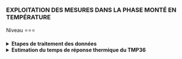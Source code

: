 ### EXPLOITATION DES MESURES DANS LA PHASE MONTÉ EN TEMPÉRATURE

Niveau ⭐⭐⭐

<details>
     <summary><b>Etapes de traitement des données</b></summary><br>

><details>
>     <summary><b>1 Chargement du fichier dans Excel</b></summary><br>
>
> Ouvrir $Excel$ et charger le fichier $mesure\\_ rise.txt$.<br>
> Il faut pré-formater ce fichier sur les 3 aspects suivants :<br>
>
>   - Les champs du fichier sont délimités par le caractère point-virgule $;$.
>   - Le fichier contient une en-tête $Dij0; Dij1; time$.
>   - Pour la colonnes $time$, sélectionner le ***point*** en tant que **séparateur décimal**.
>
></details>
>
><details>
>     <summary><b>2 Normaliser la colonne Dij0</b></summary><br>
>
>><details>
>><summary><b>Pré traitement</b></summary><br>
>>
>>-  ( 1a ) Insérer sept lignes, en haut de feuille, pour laisser de la place pour les calculs qui suivent.
>>-  ( 1b ) Insérer une colonne $[A]$ pour laisser de la place pour les calculs qui suivent.
>>-  ( 2 ) Nommer la colonne $[E]$ par le label $Gap$. Les cellules contiendrons $Gap(t_{I}) = Dij1(t_{I}) - Dij0(t_{I})$
>>-  ( 3 ) Calculer les valeurs : Cellule $[B4] = MAX(Dij0)$ et Cellule $[B5] = MIN(Dij0)$ avec $t_{I} \in [0,0001; t_{15s}]$.
>>-  ( 4 ) En colonne $[G]$ et suivantes, calculer les distributions des valeurs de $Dij0$ comprisent entre $[MIN(Dij0),MAX(Dij0]$<br><br>
>>- Les formules sont résumées ci-dessous : <br>
>>
>>![](https://github.com/Dmtmgrls/RPi_spi_mcp3002/blob/main/Documents/PICTURES/Excel_warm_up_step_2_a.png)<br><br>
>>
>>- Le résultat de ces formules est le suivant :<br>
>>
>>![](https://github.com/Dmtmgrls/RPi_spi_mcp3002/blob/main/Documents/PICTURES/Excel_warm_up_step_2_b.png)<br><br>
>>  
>>   -    Les valeurs de $Dij0$ sont comprises entre 221 et 226 bits.<br>
>>   -    Les valeurs 224 et 223 sont les plus fréquentes, et rentre dans la catégorie $\pm 1 bit$.<br>
>>   -    Les autres valeurs sont **_incertaines_** puisqu'en théorie $Dij0$ est **_constante_**.<br> 
>>- Il faut maintenant répondre à la question : Quelle est la valeur $DIJ0$<br>
>>   -  telque $Dij0(t_{I}) = DIJ0$ $\forall$ $t_{I} \in [0,0001; t_{15s}]$ ?<br><br>
>></details>
>><details>
>>    <summary><b>Consolidation et courbe</b></summary><br>
>>
>>- ( 1 ) Nommer $Gap\\_glis$ la colonne $[F]$ qui calculera la moyenne glissante de $Gap$
>>- ( 2 ) Insérer la courbe suivante : <br>
>>    - Abcisses : $time$
>>    - Ordonnées : $Gap$ (en bleu), $Gap\\_glis$ en rouge.<br><br>
>>
>>![](https://github.com/Dmtmgrls/RPi_spi_mcp3002/blob/main/Documents/PICTURES/Excel_warm_up_step_2_c.png)<br><br>
>>
>>- On constates :
>>   - Les points de mesures correspondants au $Gap$ sont très dispérsées. Cela tient aux faits que :<br>
>>
>>       - (1) $Gap = (Dij1 \pm1 bit) - ( Dij0 \pm1 bit ) \implies$ $Gap \pm2bits$.<br>
>>
>>       - (2) $Dij0$ est théoriquement **_constant_**, or certaines de ses valeurs varient de façon aberrantes.<br>
>>         Elles passent, par exemple de 222 à 226, puis reviennent à 224 en l'espace de 20 ms.<br><br>
>>
>>   - La courbe correspondant au $Gap\\_glis$ montre l'effet de la moyenne glissante qui lisse ces dispersions
>>     sans pour autant masquer la forme en escalier de la courbe associée à $Gap$.
>>
>>- Après avoir testé les valeurs de  $Dij0 \in [221, 226]$ les résultats sont les suivants :
>>   - $\forall$ $Dij0 \in [221, 222]$ alors $Gap > 0$
>>   - $\exists$ $Dij0 \in [224, 225, 226]$ tel que $Gap < 0$ 
>>   - $SI Dij0 = 223$ Alors $Gap \ge 0$ C'est la valeur la plus adaptée.
>></details>
>><details>
>>    <summary><b>Les choix.</b></summary>
>>
>>- Suite aux tests précédents, les valeurs retenues sont  :<br>
>>
>>    -   $Dij0(t_{I}) = 223$  $\forall$  $t_{I} \in [0,0001, t_{15s}]$.<br><br>
>>    -   Pour éliminer les mesures au tous début et ne garder qu'une seule valeur $Gap = 0$ on pratique un
>>        décalage temporel $t_{offset} = 0,28064$ tel que $time_{d} = t_{I}$ -  $t_{offset}$<br><br> 
>>    -   Supression des mesures $Dij0(t_{I})$  $\forall$ $t_{I} \in [0,00001; 0,28064[$<br><br>
>>    -   La moyenne glissante à pour formule :
>> $$Gap\\\_glis(t_{I}) = \sum_{i=I}^{I+8} Gap(t_{i})$$<br>
>>
>>![](https://github.com/Dmtmgrls/RPi_spi_mcp3002/blob/main/Documents/PICTURES/Excel_warm_up_step_2_d.png)<br><br>
>>
>></details>
>><details>
>>    <summary><b>Finalisation.</b></summary>
>>
>>- Insérer une colonne entre les colonnes **[D]** et  **[E]**, puis affecter le nom $time_{d}$ à la colonne **[E]**  <br>
>>  Calculer le décalage temporel : $time_{d} = time$ -  $t\\_offset$ <br>
>>
>>- Insérer la nouvelle courbe correspondant : <br>
>>    - Abcisses : $time_{d}$
>>    - Ordonnées : $Gap$, $Gap\\_glis$.<br><br> 
>>
>>![](https://github.com/Dmtmgrls/RPi_spi_mcp3002/blob/main/Documents/PICTURES/Excel_warm_up_step_2_e.png)<br><br>
>>
>></details>
></details>
>
><details>
>    <summary><b>3 Mise en oeuvre du model</b></summary><br>
>
>><details>
>>    <summary><b>Ajout de la formule mathématique du model.</b></summary><br>
>>
>>
>>![](https://github.com/Dmtmgrls/RPi_spi_mcp3002/blob/main/Documents/PICTURES/Excel_warm_up_step_2_g.png)<br><br>
>>
>>- Ecrire respectivement dans les cellules ***H3, H4, H5*** les labels  $\tau$, $\epsilon$ , $Gap\\\_glis\\\_Max$ <br>
>>- Nommer respectivement les cellules ***I3, I4, I5*** par __"Tau", "Epsilon" , "Gap_glis_Max"__ <br>
>>
>>- Donner à la cellule ***H8*** le titre _"model"_.
>>- Les cellules $H_{k}$ continnent la formule  $=Gap\\\_glis\\\_Max * (1 - EXP(- E_{k} / (Tau)))$<br>
>>
>>
>></details>
>>
>><details>
>>    <summary><b>Ajout des calculs des moindres carrés</b></summary><br>
>>
>>![](https://github.com/Dmtmgrls/RPi_spi_mcp3002/blob/main/Documents/PICTURES/Excel_warm_up_step_2_g.png)<br><br>
>>
>> Le principe est de minimiser la ***sommes des carrés des écart*** entre le _model_ et _la moyenne glissante_.<br>
>> C'est à dire minimiser l'erreur en faisant varier la valeur de $\tau$ :
>>
>> $$erreur_{minimale} = \sum_{d=0}^{N} (model(time_{d}, \tau_{optimale})) - Gap\\\_glis(time_{d}))^{2}$$
>>
>> Pour simplifier la recherche manuelle de la valeur optimale de $\tau$ nous calculons l'effet de la variation de $\tau$ d'une valeur de $\pm\epsilon$:
>>- $K_{d} = model(time_{d}, \tau -\epsilon)) - Gap\\\_glis(time_{d})$
>>- $L_{d} = model(time_{d}, \tau )) - Gap\\\_glis(time_{d})$
>>- $M_{d} = model(time_{d}, \tau +\epsilon)) - Gap\\\_glis(time_{d})$
>><br>
>> Les formules à placer dans les celleules seront donc :
>>
>>- Pour $i \in [9, N]$<br>
>>
>>    -   Cellule **[Ki]** contient la formules Excel : $=(Gi-Gap\\_glis\\_Max*(1-exp(-Ei/(Tau-Epsilon))))^2$
>>    -   Cellule **[Li]** contient la formules Excel : $=(Gi-Hi)^2$
>>    -   Cellule **[Mi]** contient la formules Excel : $=(Gi-Gap\\_glis\\_Max*(1-exp(-Ei/(Tau+Epsilon))))^2$
>>
>>- Pour les cellules **[K6], [L6], [M6]**, on calcul la somme des carrés.<br>
>>
>>    -   Cellule **[K6]** contient la formules Excel : $=SOMME(K9:K_{N})$
>>    -   Cellule **[L6]** contient la formules Excel : $=SOMME(L9:L_{N})$
>>    -   Cellule **[M6]** contient la formules Excel : $=SOMME(M9:M_{N})$
>>
>></details>
></details>
>
</details>
<details>
    <summary><b>Estimation du temps de réponse thermique du TMP36</b></summary><br>

><details>
>    <summary><b>Méthode d'estimation</b></summary><br>
>
>- Estimation initiale :
>    - Le temps de mesure est de 15 secondes, prenons arbitrairement $\tau = 10 \pm5 secondes$<br><br>
>![](https://github.com/Dmtmgrls/RPi_spi_mcp3002/blob/main/Documents/PICTURES/Excel_warm_up_step_4_h1.png)<br>
>
>- Estimation suivante : 
>    - Le résultat précédent nous indique que $\tau_{optimal}$ est entre **0 et 5 s**. Prenons arbitrairement $\tau = 2 \pm1 s$<br><br>
>![](https://github.com/Dmtmgrls/RPi_spi_mcp3002/blob/main/Documents/PICTURES/Excel_warm_up_step_4_h2.png)<br>
>
>- Estimation suivante : 
>    -  Le résultat précédent nous indique que $\tau_{optimal}$ est entre **3 et 5 s**. Prenons arbitrairement $\tau = 4 \pm0.5 s$<br><br>
>![](https://github.com/Dmtmgrls/RPi_spi_mcp3002/blob/main/Documents/PICTURES/Excel_warm_up_step_4_h3.png)<br>
>
>- Estimation suivante :
>    -  Le résultat précédent nous indique que $\tau_{optimal}$ est entre **3.5 et 4 s**. Prenons arbitrairements $\tau = 3.8 \pm0.1 s$<br>
>       Et ainsi de suite jusqu'à ce que l'on estime que la précision est suffisante.<br><br>
>       
>- Ainsi, on trouve que $\tau_{optimal}$ s'approche de la valeur $3,6809$ soit plus raisonablement $3.7 \pm 0.01$<br><br>
>
>![](https://github.com/Dmtmgrls/RPi_spi_mcp3002/blob/main/Documents/PICTURES/Excel_warm_up_step_4_h4.png)<br>
>      
></details>
>
><details>
>    <summary><b>Résultat graphique</b></summary><br>
>
>-  En bleu la courbe de $Gap(t_{d})$ correspondant aux mesures de la digitalisation.<br><br>
>-  En rouge la courbe de la moyenne glissante des mesures qui permet de lisser les abérrations de mesures.<br><br>
>-  En vert la courbe de modélisation d'équation $Gap_{model}(t_{d}) = Gap\\\_glis\\\_Max*(1-\exp(-\frac{t_{d}}{\tau}))$ avec $Gap\\\_glis\\\_Max = 26 bits$<br><br>
>-  le carré noir représente le point modélisé correspondant au temps de réponse du TMP36 en monté en température.<br><br>
>   Ce point est obtenu pour $t_{d} = \tau$ c'est à dire $Gap_{model}(\tau) = Gap\\\_glis\\\_Max*(1-\exp(-1)) = 26*0.632 = 16.4 bits$<br><br>
> 
>![](https://github.com/Dmtmgrls/RPi_spi_mcp3002/blob/main/Documents/PICTURES/Excel_warm_up_step_4_h5.png)<br>
>
</details>
